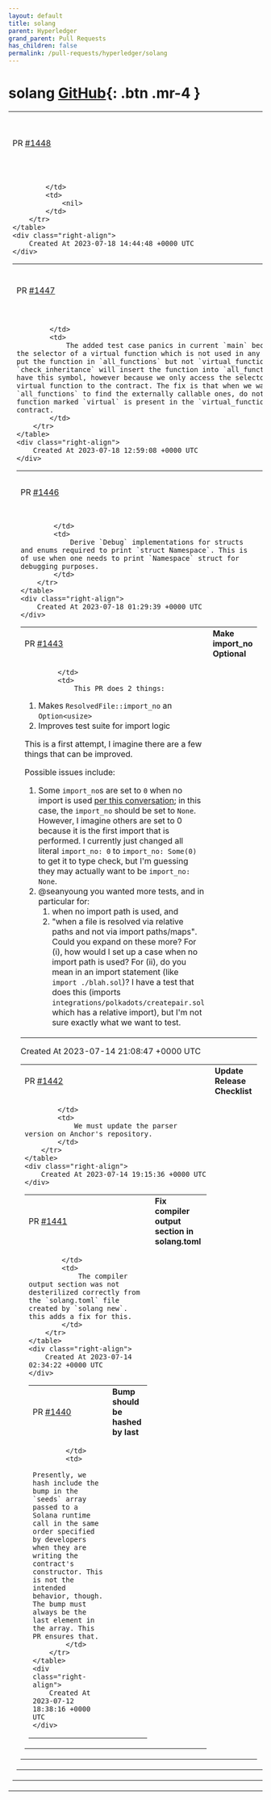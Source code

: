```yaml
---
layout: default
title: solang
parent: Hyperledger
grand_parent: Pull Requests
has_children: false
permalink: /pull-requests/hyperledger/solang
---
```


# solang <span class="fs-3 right-align">[GitHub](https://github.com/hyperledger/solang){: .btn .mr-4 }</span>


<div>
    <table>
        <tr>
            <td>
                PR <a href="https://github.com/hyperledger/solang/pull/1448" class=".btn">#1448</a>
            </td>
            <td>
                <b>
                    Allow modification of AcconuntInfo lamports field
                </b>
            </td>
        </tr>
        <tr>
            <td>
                
            </td>
            <td>
                <nil>
            </td>
        </tr>
    </table>
    <div class="right-align">
        Created At 2023-07-18 14:44:48 +0000 UTC
    </div>
</div>

<div>
    <table>
        <tr>
            <td>
                PR <a href="https://github.com/hyperledger/solang/pull/1447" class=".btn">#1447</a>
            </td>
            <td>
                <b>
                    Bugfix: Accessing virtual function selectors
                </b>
            </td>
        </tr>
        <tr>
            <td>
                
            </td>
            <td>
                The added test case panics in current `main` because accessing the selector of a virtual function which is not used in any other way will put the function in `all_functions` but not `virtual_functions`.  `check_inheritance` will insert the function into `all_functions` because we have this symbol, however because we only access the selector it's not a virtual function to the contract. The fix is that when we walk `all_functions` to find the externally callable ones, do not assume every function marked `virtual` is present in the `virtual_functions` of this contract.
            </td>
        </tr>
    </table>
    <div class="right-align">
        Created At 2023-07-18 12:59:08 +0000 UTC
    </div>
</div>

<div>
    <table>
        <tr>
            <td>
                PR <a href="https://github.com/hyperledger/solang/pull/1446" class=".btn">#1446</a>
            </td>
            <td>
                <b>
                    Add debug implementations required to print Namespace
                </b>
            </td>
        </tr>
        <tr>
            <td>
                
            </td>
            <td>
                Derive `Debug` implementations for structs and enums required to print `struct Namespace`. This is of use when one needs to print `Namespace` struct for debugging purposes. 
            </td>
        </tr>
    </table>
    <div class="right-align">
        Created At 2023-07-18 01:29:39 +0000 UTC
    </div>
</div>

<div>
    <table>
        <tr>
            <td>
                PR <a href="https://github.com/hyperledger/solang/pull/1443" class=".btn">#1443</a>
            </td>
            <td>
                <b>
                    Make import_no Optional
                </b>
            </td>
        </tr>
        <tr>
            <td>
                
            </td>
            <td>
                This PR does 2 things:
1. Makes `ResolvedFile::import_no` an `Option<usize>`
2. Improves test suite for import logic

This is a first attempt, I imagine there are a few things that can be improved.

Possible issues include:
1. Some `import_no`s are set to `0` when no import is used [per this conversation](https://github.com/hyperledger/solang/pull/1419#discussion_r1259358226); in this case, the `import_no` should be set to `None`. However, I imagine others are set to 0 because it is the first import that is performed. I currently just changed all literal `import_no: 0` to `import_no: Some(0)` to get it to type check, but I'm guessing they may actually want to be `import_no: None`.
2. @seanyoung you wanted more tests, and in particular for:
    1. when no import path is used, and
    2. "when a file is resolved via relative paths and not via import paths/maps". 
  Could you expand on these more? For (i), how would I set up a case when no import path is used? For (ii), do you mean in an import statement (like `import ./blah.sol`)? I have a test that does this (imports `integrations/polkadots/createpair.sol` which has a relative import), but I'm not sure exactly what we want to test.
            </td>
        </tr>
    </table>
    <div class="right-align">
        Created At 2023-07-14 21:08:47 +0000 UTC
    </div>
</div>

<div>
    <table>
        <tr>
            <td>
                PR <a href="https://github.com/hyperledger/solang/pull/1442" class=".btn">#1442</a>
            </td>
            <td>
                <b>
                    Update Release Checklist
                </b>
            </td>
        </tr>
        <tr>
            <td>
                
            </td>
            <td>
                We must update the parser version on Anchor's repository.
            </td>
        </tr>
    </table>
    <div class="right-align">
        Created At 2023-07-14 19:15:36 +0000 UTC
    </div>
</div>

<div>
    <table>
        <tr>
            <td>
                PR <a href="https://github.com/hyperledger/solang/pull/1441" class=".btn">#1441</a>
            </td>
            <td>
                <b>
                    Fix compiler output section in solang.toml
                </b>
            </td>
        </tr>
        <tr>
            <td>
                
            </td>
            <td>
                The compiler output section was not desterilized correctly from the `solang.toml` file created by `solang new`. this adds a fix for this.
            </td>
        </tr>
    </table>
    <div class="right-align">
        Created At 2023-07-14 02:34:22 +0000 UTC
    </div>
</div>

<div>
    <table>
        <tr>
            <td>
                PR <a href="https://github.com/hyperledger/solang/pull/1440" class=".btn">#1440</a>
            </td>
            <td>
                <b>
                    Bump should be hashed by last
                </b>
            </td>
        </tr>
        <tr>
            <td>
                
            </td>
            <td>
                Presently, we hash include the bump in the `seeds` array passed to a Solana runtime call in the same order specified by developers when they are writing the contract's constructor. This is not the intended behavior, though. The bump must always be the last element in the array. This PR ensures that.
            </td>
        </tr>
    </table>
    <div class="right-align">
        Created At 2023-07-12 18:38:16 +0000 UTC
    </div>
</div>

